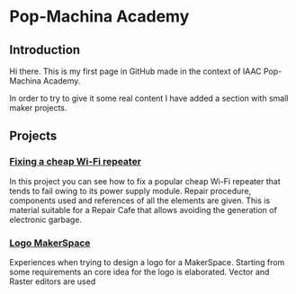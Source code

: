 # Pop-Machina Academy
## Introduction
Hi there.  This is my first page in GitHub made in the context of IAAC Pop-Machina Academy.

In order to try to give it some real content I have added a section with small maker projects.

## Projects
### <a href="./fixing-wifi-repeater/index.html">Fixing a cheap Wi-Fi repeater</a>
In this project you can see how to fix a popular cheap Wi-Fi repeater that tends to fail owing to its power supply module. Repair procedure, components used and references of all the elements are given. This is material suitable for a Repair Cafe that allows avoiding the generation of electronic garbage.
### <a href="./logoMakerSpace/index.html">Logo MakerSpace</a>
Experiences when trying to design a logo for a MakerSpace. Starting from some requirements an core idea for the logo is elaborated.  Vector and Raster editors are used 

